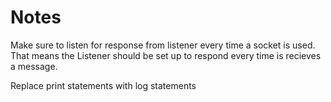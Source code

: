 Notes
=====
Make sure to listen for response from listener every time a socket is used. That means the Listener should be set up to respond every time is recieves a message.

Replace print statements with log statements